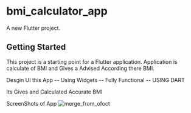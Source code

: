 # bmi_calculator_app

A new Flutter project.

## Getting Started

This project is a starting point for a Flutter application.
Application is calculate of BMI and Gives a Advised According there BMI.


Desgin UI this App 
-- Using Widgets
-- Fully Functional
-- USING DART 


Its Gives and Calculated Accurate BMI 

ScreenShots of App
![merge_from_ofoct](https://user-images.githubusercontent.com/106432154/216169838-4eb0c606-7267-4d63-9abd-eb0dc08b552c.jpg)


